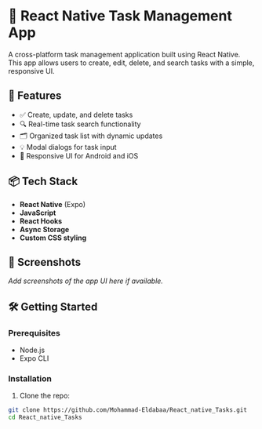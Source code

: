 # 📝 React Native Task Management App

A cross-platform task management application built using React Native. This app allows users to create, edit, delete, and search tasks with a simple, responsive UI.

## 🚀 Features

- ✅ Create, update, and delete tasks
- 🔍 Real-time task search functionality
- 🗂️ Organized task list with dynamic updates
- 💡 Modal dialogs for task input
- 📱 Responsive UI for Android and iOS

## 📦 Tech Stack

- **React Native** (Expo)
- **JavaScript**
- **React Hooks**
- **Async Storage** 
- **Custom CSS styling**

## 📸 Screenshots

_Add screenshots of the app UI here if available._

## 🛠️ Getting Started

### Prerequisites

- Node.js
- Expo CLI

### Installation

1. Clone the repo:
```bash
git clone https://github.com/Mohammad-Eldabaa/React_native_Tasks.git
cd React_native_Tasks
